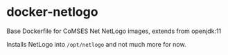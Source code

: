 # docker-netlogo

Base Dockerfile for CoMSES Net NetLogo images, extends from openjdk:11

Installs NetLogo into `/opt/netlogo` and not much more for now.
